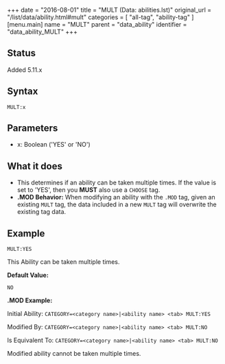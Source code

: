 +++
date = "2016-08-01"
title = "MULT (Data: abilities.lst)"
original_url = "/list/data/ability.html#mult"
categories = [ "all-tag", "ability-tag" ]
[menu.main]
    name = "MULT"
    parent = "data_ability"
    identifier = "data_ability_MULT"
+++

## Status

Added 5.11.x

## Syntax

`MULT:x`

## Parameters

-   x: Boolean ('YES' or 'NO')



What it does
------------

-   This determines if an ability can be taken multiple times. If the
    value is set to 'YES', then you **MUST** also use a `CHOOSE` tag.
-   **.MOD Behavior:** When modifying an ability with the `.MOD` tag,
    given an existing `MULT` tag, the data included in a new `MULT` tag
    will overwrite the existing tag data.

Example
-------

`MULT:YES`

This Ability can be taken multiple times.

**Default Value:**

`NO`

**.MOD Example:**

Initial Ability:
`CATEGORY=<category name>|<ability name> <tab> MULT:YES`

Modified By: `CATEGORY=<category name>|<ability name> <tab> MULT:NO`

Is Equivalent To:
`CATEGORY=<category name>|<ability name> <tab> MULT:NO`

Modified ability cannot be taken multiple times.


